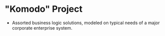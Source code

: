 # "Komodo" Project

- Assorted business logic solutions, modeled on typical needs of a major corporate enterprise system.
